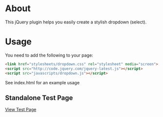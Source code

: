 # About 
This jQuery plugin helps you easily create a stylish dropdown (select).

# Usage
You need to add the following to your page:
```html
<link href="stylesheets/dropdown.css" rel="stylesheet" media="screen">
<script src="http://code.jquery.com/jquery-latest.js"></script>
<script src="javascripts/dropdown.js"></script>
```
See index.html for an example usage

## Standalone Test Page
[View Test Page](http://soon.to.come)
